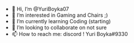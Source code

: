 - 👋 Hi, I’m @YuriBoyka07
- 👀 I’m interested in Gaming and Chairs ;)
- 🌱 I’m currently learning Coding (starting)
- 💞️ I’m looking to collaborate on not sure
- 📫 How to reach me: discord ! Yuri Boyka#9330

<!---
YuriBoyka07/YuriBoyka07 is a ✨ special ✨ repository because its `README.md` (this file) appears on your GitHub profile.
You can click the Preview link to take a look at your changes.
--->
